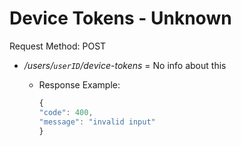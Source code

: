 # Device Tokens - Unknown

Request Method: POST

* */users/`userID`/device-tokens* = No info about this
  * Response Example:

     ```js
     {
    "code": 400,
    "message": "invalid input"
    }
     ```
